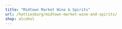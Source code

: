 ```yaml
---
title: "Midtown Market Wine & Spirits"
url: /hattiesburg/midtown-market-wine-and-spirits/
shop: alcohol
---
```

